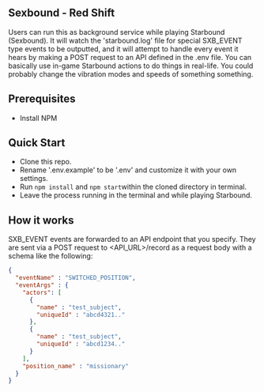 ## Sexbound - Red Shift
Users can run this as background service while playing Starbound (Sexbound). It will watch the 'starbound.log' file for special SXB_EVENT type events to be outputted, and it will attempt to handle every event it hears by making a POST request to an API defined in the .env file. You can basically use in-game Starbound actions to do things in real-life. You could probably change the vibration modes and speeds of something something.

## Prerequisites
* Install NPM

## Quick Start
* Clone this repo.
* Rename '.env.example' to be '.env' and customize it with your own settings.
* Run ```npm install``` and ```npm start```within the cloned directory in terminal.
* Leave the process running in the terminal and while playing Starbound.

## How it works
SXB_EVENT events are forwarded to an API endpoint that you specify. They are sent via a POST request to <API_URL>/record as a request body with a schema like the following:

```JSON
{
  "eventName" : "SWITCHED_POSITION",
  "eventArgs" : { 
    "actors": [
      {
        "name" : "test_subject",
        "uniqueId" : "abcd4321.."
      },
      {
        "name" : "test_subject",
        "uniqueId" : "abcd1234.."
      }
    ],
    "position_name" : "missionary"
  }
}
```